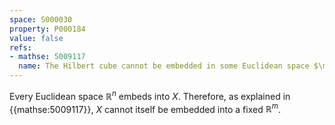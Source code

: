 ```yaml
---
space: S000030
property: P000184
value: false
refs:
- mathse: 5009117
  name: The Hilbert cube cannot be embedded in some Euclidean space $\mathbb R^n$
---
```


Every Euclidean space $\mathbb R^n$ embeds into $X$.
Therefore, as explained in {{mathse:5009117}}, $X$ cannot itself be embedded into a fixed $\mathbb R^m$.
